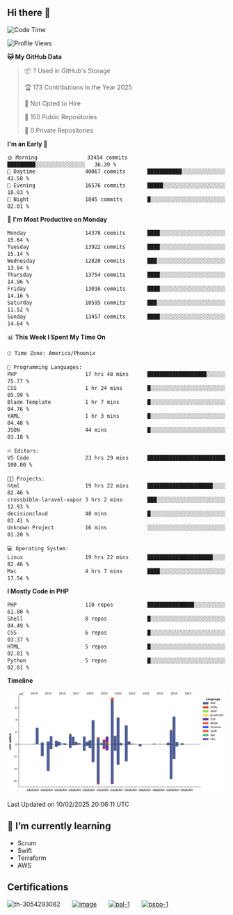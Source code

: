 ## Hi there 👋

<!--START_SECTION:waka-->
![Code Time](http://img.shields.io/badge/Code%20Time-10%2C585%20hrs%2018%20mins-blue)

![Profile Views](http://img.shields.io/badge/Profile%20Views-0-blue)

**🐱 My GitHub Data** 

> 📦 ? Used in GitHub's Storage 
 > 
> 🏆 173 Contributions in the Year 2025
 > 
> 🚫 Not Opted to Hire
 > 
> 📜 150 Public Repositories 
 > 
> 🔑 0 Private Repositories 
 > 
**I'm an Early 🐤** 

```text
🌞 Morning                33454 commits       █████████░░░░░░░░░░░░░░░░   36.39 % 
🌆 Daytime                40067 commits       ███████████░░░░░░░░░░░░░░   43.58 % 
🌃 Evening                16576 commits       █████░░░░░░░░░░░░░░░░░░░░   18.03 % 
🌙 Night                  1845 commits        █░░░░░░░░░░░░░░░░░░░░░░░░   02.01 % 
```
📅 **I'm Most Productive on Monday** 

```text
Monday                   14378 commits       ████░░░░░░░░░░░░░░░░░░░░░   15.64 % 
Tuesday                  13922 commits       ████░░░░░░░░░░░░░░░░░░░░░   15.14 % 
Wednesday                12820 commits       ███░░░░░░░░░░░░░░░░░░░░░░   13.94 % 
Thursday                 13754 commits       ████░░░░░░░░░░░░░░░░░░░░░   14.96 % 
Friday                   13016 commits       ████░░░░░░░░░░░░░░░░░░░░░   14.16 % 
Saturday                 10595 commits       ███░░░░░░░░░░░░░░░░░░░░░░   11.52 % 
Sunday                   13457 commits       ████░░░░░░░░░░░░░░░░░░░░░   14.64 % 
```


📊 **This Week I Spent My Time On** 

```text
🕑︎ Time Zone: America/Phoenix

💬 Programming Languages: 
PHP                      17 hrs 48 mins      ███████████████████░░░░░░   75.77 % 
CSS                      1 hr 24 mins        █░░░░░░░░░░░░░░░░░░░░░░░░   05.99 % 
Blade Template           1 hr 7 mins         █░░░░░░░░░░░░░░░░░░░░░░░░   04.76 % 
YAML                     1 hr 3 mins         █░░░░░░░░░░░░░░░░░░░░░░░░   04.48 % 
JSON                     44 mins             █░░░░░░░░░░░░░░░░░░░░░░░░   03.18 % 

🔥 Editors: 
VS Code                  23 hrs 29 mins      █████████████████████████   100.00 % 

🐱‍💻 Projects: 
html                     19 hrs 22 mins      █████████████████████░░░░   82.46 % 
crossbible-laravel-vapor 3 hrs 2 mins        ███░░░░░░░░░░░░░░░░░░░░░░   12.93 % 
decisioncloud            48 mins             █░░░░░░░░░░░░░░░░░░░░░░░░   03.41 % 
Unknown Project          16 mins             ░░░░░░░░░░░░░░░░░░░░░░░░░   01.20 % 

💻 Operating System: 
Linux                    19 hrs 22 mins      █████████████████████░░░░   82.46 % 
Mac                      4 hrs 7 mins        ████░░░░░░░░░░░░░░░░░░░░░   17.54 % 
```

**I Mostly Code in PHP** 

```text
PHP                      110 repos           ███████████████░░░░░░░░░░   61.80 % 
Shell                    8 repos             █░░░░░░░░░░░░░░░░░░░░░░░░   04.49 % 
CSS                      6 repos             █░░░░░░░░░░░░░░░░░░░░░░░░   03.37 % 
HTML                     5 repos             █░░░░░░░░░░░░░░░░░░░░░░░░   02.81 % 
Python                   5 repos             █░░░░░░░░░░░░░░░░░░░░░░░░   02.81 % 
```



**Timeline**

![Lines of Code chart](https://raw.githubusercontent.com/mikebronner/mikebronner/master/assets/bar_graph.png)


 Last Updated on 10/02/2025 20:06:11 UTC
<!--END_SECTION:waka-->

<!--
**mikebronner/mikebronner** is a ✨ _special_ ✨ repository because its `README.md` (this file) appears on your GitHub profile.

Here are some ideas to get you started:

- 🔭 I’m currently working on ...
- 🌱 I’m currently learning ...
- 👯 I’m looking to collaborate on ...
- 🤔 I’m looking for help with ...
- 💬 Ask me about ...
- 📫 How to reach me: ...
- 😄 Pronouns: ...
- ⚡ Fun fact: ...
-->

## 🌱 I’m currently learning

- Scrum
- Swift
- Terraform
- AWS

## Certifications

![th-3054293082](https://user-images.githubusercontent.com/1791050/208267034-c5006f82-ae89-41eb-9478-7106c5aba070.jpg)
&nbsp;&nbsp;&nbsp;&nbsp;&nbsp;
[![image](https://user-images.githubusercontent.com/1791050/208267032-13c8c426-f627-448d-b23e-e3dd74b6712a.png)](https://www.credly.com/users/mike-bronner)
&nbsp;&nbsp;&nbsp;&nbsp;&nbsp;
[![pal-1](https://github.com/mikebronner/mikebronner/assets/1791050/3384899a-848a-4e35-8cee-e35261b5ccce)](https://www.credly.com/users/mike-bronner)
&nbsp;&nbsp;&nbsp;&nbsp;&nbsp;
[![pspo-1](https://github.com/user-attachments/assets/7a6e28a4-7e44-4218-ba25-468d8c703864)](https://www.credly.com/users/mike-bronner)

